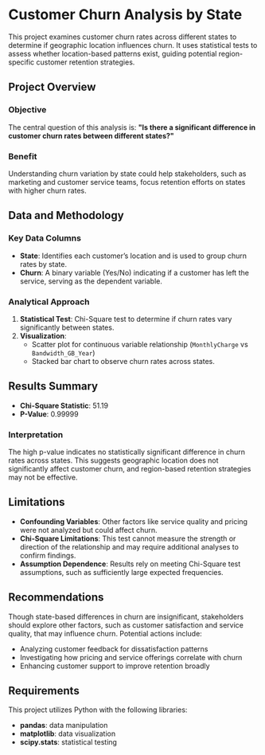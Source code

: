 # Customer Churn Analysis by State

This project examines customer churn rates across different states to determine if geographic location influences churn. It uses statistical tests to assess whether location-based patterns exist, guiding potential region-specific customer retention strategies.

## Project Overview

### Objective
The central question of this analysis is:
**"Is there a significant difference in customer churn rates between different states?"**

### Benefit
Understanding churn variation by state could help stakeholders, such as marketing and customer service teams, focus retention efforts on states with higher churn rates.

## Data and Methodology

### Key Data Columns
- **State**: Identifies each customer’s location and is used to group churn rates by state.
- **Churn**: A binary variable (Yes/No) indicating if a customer has left the service, serving as the dependent variable.

### Analytical Approach
1. **Statistical Test**: Chi-Square test to determine if churn rates vary significantly between states.
2. **Visualization**: 
   - Scatter plot for continuous variable relationship (`MonthlyCharge` vs `Bandwidth_GB_Year`)
   - Stacked bar chart to observe churn rates across states.

## Results Summary

- **Chi-Square Statistic**: 51.19
- **P-Value**: 0.99999

### Interpretation
The high p-value indicates no statistically significant difference in churn rates across states. This suggests geographic location does not significantly affect customer churn, and region-based retention strategies may not be effective.

## Limitations

- **Confounding Variables**: Other factors like service quality and pricing were not analyzed but could affect churn.
- **Chi-Square Limitations**: This test cannot measure the strength or direction of the relationship and may require additional analyses to confirm findings.
- **Assumption Dependence**: Results rely on meeting Chi-Square test assumptions, such as sufficiently large expected frequencies.

## Recommendations

Though state-based differences in churn are insignificant, stakeholders should explore other factors, such as customer satisfaction and service quality, that may influence churn. Potential actions include:
- Analyzing customer feedback for dissatisfaction patterns
- Investigating how pricing and service offerings correlate with churn
- Enhancing customer support to improve retention broadly

## Requirements

This project utilizes Python with the following libraries:
- **pandas**: data manipulation
- **matplotlib**: data visualization
- **scipy.stats**: statistical testing